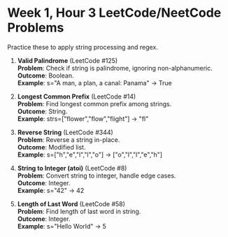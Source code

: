 # Week 1, Hour 3 LeetCode/NeetCode Problems

Practice these to apply string processing and regex.

1. **Valid Palindrome** (LeetCode #125)  
   **Problem**: Check if string is palindrome, ignoring non-alphanumeric.  
   **Outcome**: Boolean.  
   **Example**: s="A man, a plan, a canal: Panama" → True

2. **Longest Common Prefix** (LeetCode #14)  
   **Problem**: Find longest common prefix among strings.  
   **Outcome**: String.  
   **Example**: strs=["flower","flow","flight"] → "fl"

3. **Reverse String** (LeetCode #344)  
   **Problem**: Reverse a string in-place.  
   **Outcome**: Modified list.  
   **Example**: s=["h","e","l","l","o"] → ["o","l","l","e","h"]

4. **String to Integer (atoi)** (LeetCode #8)  
   **Problem**: Convert string to integer, handle edge cases.  
   **Outcome**: Integer.  
   **Example**: s="42" → 42

5. **Length of Last Word** (LeetCode #58)  
   **Problem**: Find length of last word in string.  
   **Outcome**: Integer.  
   **Example**: s="Hello World" → 5